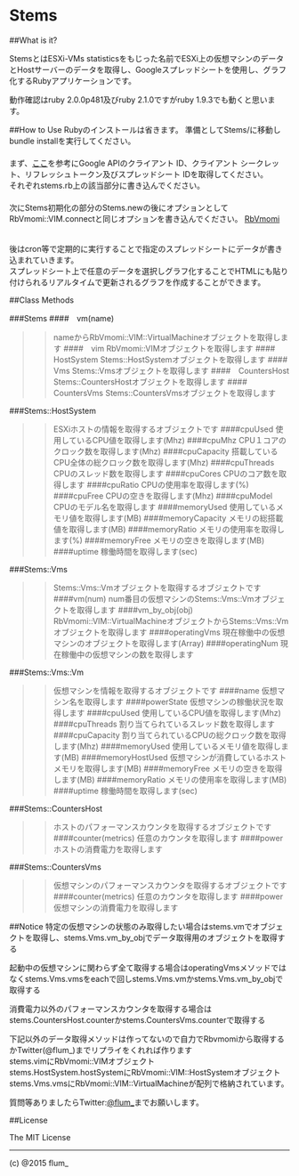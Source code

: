 Stems
===========

##What is it?

StemsとはESXi-VMs statisticsをもじった名前でESXi上の仮想マシンのデータとHostサーバーのデータを取得し、Googleスプレッドシートを使用し、グラフ化するRubyアプリケーションです。  

動作確認はruby 2.0.0p481及びruby 2.1.0ですがruby 1.9.3でも動くと思います。

##How to Use
Rubyのインストールは省きます。 
準備としてStems/に移動しbundle installを実行してください。  
　  
まず、[ここ](http://qiita.com/yumiyon/items/d7c370b3b8582431a3de)を参考にGoogle APIのクライアント ID、クライアント シークレット、リフレッシュトークン及びスプレッドシート IDを取得してください。  
それぞれstems.rb上の該当部分に書き込んでください。  
　　  
次にStems初期化の部分のStems.newの後にオプションとしてRbVmomi::VIM.connectと同じオプションを書き込んでください。
[RbVmomi](https://github.com/rlane/rbvmomi)  

　　  
後はcron等で定期的に実行することで指定のスプレッドシートにデータが書き込まれていきます。  
スプレッドシート上で任意のデータを選択しグラフ化することでHTMLにも貼り付けられるリアルタイムで更新されるグラフを作成することができます。



##Class Methods

###Stems
####　vm(name)
>>nameからRbVmomi::VIM::VirtualMachineオブジェクトを取得します
####　vim
>>RbVmomi::VIMオブジェクトを取得します
####　HostSystem
>>Stems::HostSystemオブジェクトを取得します
####　Vms
>>Stems::Vmsオブジェクトを取得します
####　CountersHost
>>Stems::CountersHostオブジェクトを取得します
####　CountersVms
>>Stems::CountersVmsオブジェクトを取得します

###Stems::HostSystem
>>ESXiホストの情報を取得するオブジェクトです
####cpuUsed
>>使用しているCPU値を取得します(Mhz)
####cpuMhz
>>CPU１コアのクロック数を取得します(Mhz)
####cpuCapacity
>>搭載しているCPU全体の総クロック数を取得します(Mhz)
####cpuThreads
>>CPUのスレッド数を取得します
####cpuCores
>>CPUのコア数を取得します
####cpuRatio
>>CPUの使用率を取得します(%)
####cpuFree
>>CPUの空きを取得します(Mhz)
####cpuModel
>>CPUのモデル名を取得します
####memoryUsed
>>使用しているメモリ値を取得します(MB)
####memoryCapacity
>>メモリの総搭載値を取得します(MB)
####memoryRatio
>>メモリの使用率を取得します(%)
####memoryFree
>>メモリの空きを取得します(MB)
####uptime
>>稼働時間を取得します(sec)

###Stems::Vms
>>Stems::Vms::Vmオブジェクトを取得するオブジェクトです
####vm(num)
>>num番目の仮想マシンのStems::Vms::Vmオブジェクトを取得します
####vm_by_obj(obj)
>>RbVmomi::VIM::VirtualMachineオブジェクトからStems::Vms::Vmオブジェクトを取得します
####operatingVms
>>現在稼働中の仮想マシンのオブジェクトを取得します(Array)
####operatingNum
>>現在稼働中の仮想マシンの数を取得します

###Stems::Vms::Vm
>>仮想マシンを情報を取得するオブジェクトです
####name
>>仮想マシン名を取得します
####powerState
>>仮想マシンの稼働状況を取得します
####cpuUsed
>>使用しているCPU値を取得します(Mhz)
####cpuThreads
>>割り当てられているスレッド数を取得します
####cpuCapacity
>>割り当てられているCPUの総クロック数を取得します(Mhz)
####memoryUsed
>>使用しているメモリ値を取得します(MB)
####memoryHostUsed
>>仮想マシンが消費しているホストメモリを取得します(MB)
####memoryFree
>>メモリの空きを取得します(MB)
####memoryRatio
>>メモリの使用率を取得します(MB)
####uptime
>>稼働時間を取得します(sec)

###Stems::CountersHost
>>ホストのパフォーマンスカウンタを取得するオブジェクトです
####counter(metrics)
>>任意のカウンタを取得します
####power
>>ホストの消費電力を取得します

###Stems::CountersVms
>>仮想マシンのパフォーマンスカウンタを取得するオブジェクトです
####counter(metrics)
>>任意のカウンタを取得します
####power
>>仮想マシンの消費電力を取得します


##Notice
特定の仮想マシンの状態のみ取得したい場合はstems.vmでオブジェクトを取得し、stems.Vms.vm_by_objでデータ取得用のオブジェクトを取得する  

起動中の仮想マシンに関わらず全て取得する場合はoperatingVmsメソッドではなくstems.Vms.vmsをeachで回しstems.Vms.vmかstems.Vms.vm_by_objで取得する  

消費電力以外のパフォーマンスカウンタを取得する場合はstems.CountersHost.counterかstems.CountersVms.counterで取得する  

下記以外のデータ取得メソッドは作ってないので自力でRbvmomiから取得するかTwitter(@flum_)までリプライをくれれば作ります  
stems.vimにRbVmomi::VIMオブジェクト  
stems.HostSystem.hostSystemにRbVmomi::VIM::HostSystemオブジェクト  
stems.Vms.vmsにRbVmomi::VIM::VirtualMachineが配列で格納されています。  

質問等ありましたらTwitter:[@flum_](https://twitter.com/flum_)までお願いします。  

##License

The MIT License

-------
(c) @2015 flum_
